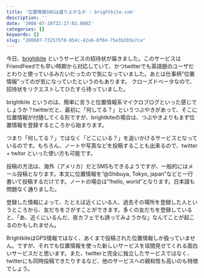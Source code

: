 ```yaml
---
title: '位置情報SNSは盛り上がるか : brightkite.com'
description: ''
date: '2008-07-28T22:17:02.000Z'
categories: []
keywords: []
slug: "200807-732575f8-854c-42a6-8f04-75e3b203e7ca"
---
```

今日、[brightkite](http://brightkite.com/) というサービスの招待状が届きました。このサービスはFriendFeedでも早い時期から対応していて、かつtwitterでも英語圏のユーザだとわりと使っているみたいだったので気になっていました。あとは仕事柄”位置情報”ってのが気になっていたというのもあります。 クローズドベータなので、招待状をリクエストしてひたすら待っていました。

brightkite というのは、簡単に言うと位置情報系マイクロブログといった感じでしょうか？twitterだと、最初に「何してる？」というつぶやきがあって、そこに位置情報が付随してくる形ですが、brightkiteの場合は、つぶやきよりもまず位置情報を登録するところから始まります。

つまり「何してる？」ではなく「どこにいる？」を追いかけるサービスとなっているのです。もちろん、ノートや写真などを投稿することも出来るので、twitter + twitxr といった使い方も可能です。

投稿の方法は、海外（アメリカ）だとSMSもできるようですが、一般的にはメール投稿となります。本文に位置情報を”@Shibuya, Tokyo, japan”などと一行書いて投稿するだけです。ノートの場合は”!hello, world”となります。日本語も問題なく通りました。

登録した情報によって、たとえば近くにいる人、過去その場所を登録した人というところから、友だちをさがすことができます。多くの友だちを登録していると、「あ、近くにいるんだ、夜カフェでも誘ってみようかな」なんてことが起こるのかもしれません。

BrightkiteはGPS情報ではなく、あくまで投稿された位置情報しか扱っていません。ですが、それでも位置情報を使った新しいサービスを垣間見せてくれる面白いサービスだと思います。また、twitterと完全に独立したサービスではなく、twitterにも同時投稿できたりするなど、他のサービスへの親和性も高いのも特徴でしょう。
